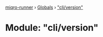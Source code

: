 [miqro-runner](../README.md) › [Globals](../globals.md) › ["cli/version"](_cli_version_.md)

# Module: "cli/version"


